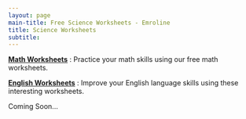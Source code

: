 ```yaml
---
layout: page
main-title: Free Science Worksheets - Emroline
title: Science Worksheets
subtitle: 
---
```


**[Math Worksheets]({{site.url}}/free-math-worksheets)** : Practice your math skills using our free math worksheets.

**[English Worksheets]({{site.url}}/free-english-worksheets)** : Improve your English language skills using these interesting worksheets.


Coming Soon...